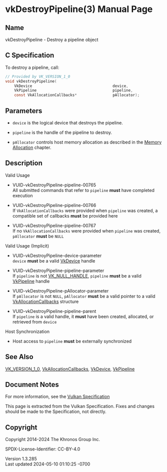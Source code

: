 # vkDestroyPipeline(3) Manual Page

## Name

vkDestroyPipeline - Destroy a pipeline object



## <a href="#_c_specification" class="anchor"></a>C Specification

To destroy a pipeline, call:

``` c
// Provided by VK_VERSION_1_0
void vkDestroyPipeline(
    VkDevice                                    device,
    VkPipeline                                  pipeline,
    const VkAllocationCallbacks*                pAllocator);
```

## <a href="#_parameters" class="anchor"></a>Parameters

- `device` is the logical device that destroys the pipeline.

- `pipeline` is the handle of the pipeline to destroy.

- `pAllocator` controls host memory allocation as described in the <a
  href="https://registry.khronos.org/vulkan/specs/1.3-extensions/html/vkspec.html#memory-allocation"
  target="_blank" rel="noopener">Memory Allocation</a> chapter.

## <a href="#_description" class="anchor"></a>Description

Valid Usage

- <a href="#VUID-vkDestroyPipeline-pipeline-00765"
  id="VUID-vkDestroyPipeline-pipeline-00765"></a>
  VUID-vkDestroyPipeline-pipeline-00765  
  All submitted commands that refer to `pipeline` **must** have
  completed execution

- <a href="#VUID-vkDestroyPipeline-pipeline-00766"
  id="VUID-vkDestroyPipeline-pipeline-00766"></a>
  VUID-vkDestroyPipeline-pipeline-00766  
  If `VkAllocationCallbacks` were provided when `pipeline` was created,
  a compatible set of callbacks **must** be provided here

- <a href="#VUID-vkDestroyPipeline-pipeline-00767"
  id="VUID-vkDestroyPipeline-pipeline-00767"></a>
  VUID-vkDestroyPipeline-pipeline-00767  
  If no `VkAllocationCallbacks` were provided when `pipeline` was
  created, `pAllocator` **must** be `NULL`

Valid Usage (Implicit)

- <a href="#VUID-vkDestroyPipeline-device-parameter"
  id="VUID-vkDestroyPipeline-device-parameter"></a>
  VUID-vkDestroyPipeline-device-parameter  
  `device` **must** be a valid [VkDevice](https://registry.khronos.org/vulkan/specs/1.3-extensions/man/html/VkDevice.html) handle

- <a href="#VUID-vkDestroyPipeline-pipeline-parameter"
  id="VUID-vkDestroyPipeline-pipeline-parameter"></a>
  VUID-vkDestroyPipeline-pipeline-parameter  
  If `pipeline` is not [VK_NULL_HANDLE](https://registry.khronos.org/vulkan/specs/1.3-extensions/man/html/VK_NULL_HANDLE.html), `pipeline`
  **must** be a valid [VkPipeline](https://registry.khronos.org/vulkan/specs/1.3-extensions/man/html/VkPipeline.html) handle

- <a href="#VUID-vkDestroyPipeline-pAllocator-parameter"
  id="VUID-vkDestroyPipeline-pAllocator-parameter"></a>
  VUID-vkDestroyPipeline-pAllocator-parameter  
  If `pAllocator` is not `NULL`, `pAllocator` **must** be a valid
  pointer to a valid [VkAllocationCallbacks](https://registry.khronos.org/vulkan/specs/1.3-extensions/man/html/VkAllocationCallbacks.html)
  structure

- <a href="#VUID-vkDestroyPipeline-pipeline-parent"
  id="VUID-vkDestroyPipeline-pipeline-parent"></a>
  VUID-vkDestroyPipeline-pipeline-parent  
  If `pipeline` is a valid handle, it **must** have been created,
  allocated, or retrieved from `device`

Host Synchronization

- Host access to `pipeline` **must** be externally synchronized

## <a href="#_see_also" class="anchor"></a>See Also

[VK_VERSION_1_0](https://registry.khronos.org/vulkan/specs/1.3-extensions/man/html/VK_VERSION_1_0.html),
[VkAllocationCallbacks](https://registry.khronos.org/vulkan/specs/1.3-extensions/man/html/VkAllocationCallbacks.html),
[VkDevice](https://registry.khronos.org/vulkan/specs/1.3-extensions/man/html/VkDevice.html), [VkPipeline](https://registry.khronos.org/vulkan/specs/1.3-extensions/man/html/VkPipeline.html)

## <a href="#_document_notes" class="anchor"></a>Document Notes

For more information, see the <a
href="https://registry.khronos.org/vulkan/specs/1.3-extensions/html/vkspec.html#vkDestroyPipeline"
target="_blank" rel="noopener">Vulkan Specification</a>

This page is extracted from the Vulkan Specification. Fixes and changes
should be made to the Specification, not directly.

## <a href="#_copyright" class="anchor"></a>Copyright

Copyright 2014-2024 The Khronos Group Inc.

SPDX-License-Identifier: CC-BY-4.0

Version 1.3.285  
Last updated 2024-05-10 01:10:25 -0700
